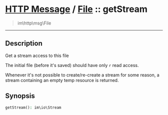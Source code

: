 # [HTTP Message](http.md) / [File](http-File.md) :: getStream
 > im\http\msg\File
____

## Description
Get a stream access to this file

The initial file (before it's saved) should have only
`r` read access.

Whenever it's not possible to create/re-create a stream
for some reason, a stream containing an empty temp resource
is returned.

## Synopsis
```php
getStream(): im\io\Stream
```
